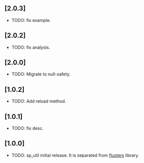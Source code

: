 ## [2.0.3]

* TODO: fix example.

## [2.0.2]

* TODO: fix analysis.

## [2.0.0]

* TODO: Migrate to null-safety.

## [1.0.2]

* TODO: Add reload method.

## [1.0.1]

* TODO: fix desc.

## [1.0.0]

* TODO: sp_util initial release. It is separated from [flusters](https://github.com/Sky24n/flustars) library.
